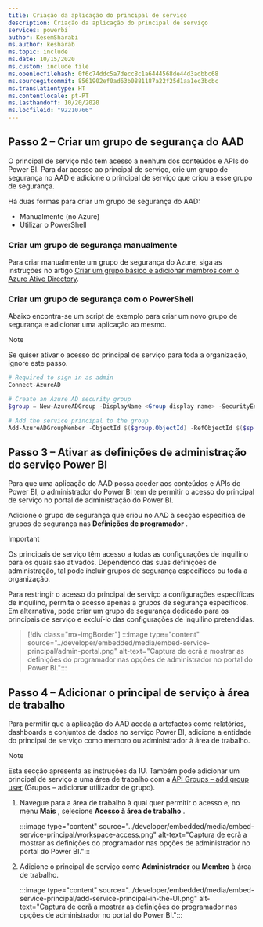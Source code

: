 ```yaml
---
title: Criação da aplicação do principal de serviço
description: Criação da aplicação do principal de serviço
services: powerbi
author: KesemSharabi
ms.author: kesharab
ms.topic: include
ms.date: 10/15/2020
ms.custom: include file
ms.openlocfilehash: 0f6c74ddc5a7decc8c1a6444568de44d3adbbc68
ms.sourcegitcommit: 8561902ef0ad63b0881187a22f25d1aa1ec3bcbc
ms.translationtype: HT
ms.contentlocale: pt-PT
ms.lasthandoff: 10/20/2020
ms.locfileid: "92210766"
---
```

## <a name="step-2---create-an-azure-ad-security-group"></a>Passo 2 – Criar um grupo de segurança do AAD

O principal de serviço não tem acesso a nenhum dos conteúdos e APIs do Power BI. Para dar acesso ao principal de serviço, crie um grupo de segurança no AAD e adicione o principal de serviço que criou a esse grupo de segurança.

Há duas formas para criar um grupo de segurança do AAD:
* Manualmente (no Azure)
* Utilizar o PowerShell

### <a name="create-a-security-group-manually"></a>Criar um grupo de segurança manualmente

Para criar manualmente um grupo de segurança do Azure, siga as instruções no artigo [Criar um grupo básico e adicionar membros com o Azure Ative Directory](/azure/active-directory/fundamentals/active-directory-groups-create-azure-portal). 

### <a name="create-a-security-group-using-powershell"></a>Criar um grupo de segurança com o PowerShell

Abaixo encontra-se um script de exemplo para criar um novo grupo de segurança e adicionar uma aplicação ao mesmo.

>[!NOTE]
>Se quiser ativar o acesso do principal de serviço para toda a organização, ignore este passo.

```powershell
# Required to sign in as admin
Connect-AzureAD

# Create an Azure AD security group
$group = New-AzureADGroup -DisplayName <Group display name> -SecurityEnabled $true -MailEnabled $false -MailNickName notSet

# Add the service principal to the group
Add-AzureADGroupMember -ObjectId $($group.ObjectId) -RefObjectId $($sp.ObjectId)
```

## <a name="step-3---enable-the-power-bi-service-admin-settings"></a>Passo 3 – Ativar as definições de administração do serviço Power BI

Para que uma aplicação do AAD possa aceder aos conteúdos e APIs do Power BI, o administrador do Power BI tem de permitir o acesso do principal de serviço no portal de administração do Power BI.

Adicione o grupo de segurança que criou no AAD à secção específica de grupos de segurança nas **Definições de programador** .

>[!IMPORTANT]
>Os principais de serviço têm acesso a todas as configurações de inquilino para os quais são ativados. Dependendo das suas definições de administração, tal pode incluir grupos de segurança específicos ou toda a organização.
>
>Para restringir o acesso do principal de serviço a configurações específicas de inquilino, permita o acesso apenas a grupos de segurança específicos. Em alternativa, pode criar um grupo de segurança dedicado para os principais de serviço e excluí-lo das configurações de inquilino pretendidas.

>[!div class="mx-imgBorder"]
>:::image type="content" source="../developer/embedded/media/embed-service-principal/admin-portal.png" alt-text="Captura de ecrã a mostrar as definições do programador nas opções de administrador no portal do Power BI.":::

## <a name="step-4---add-the-service-principal-to-your-workspace"></a>Passo 4 – Adicionar o principal de serviço à área de trabalho

Para permitir que a aplicação do AAD aceda a artefactos como relatórios, dashboards e conjuntos de dados no serviço Power BI, adicione a entidade do principal de serviço como membro ou administrador à área de trabalho.

>[!NOTE]
>Esta secção apresenta as instruções da IU. Também pode adicionar um principal de serviço a uma área de trabalho com a [API Groups – add group user](/rest/api/power-bi/groups/addgroupuser) (Grupos – adicionar utilizador de grupo).

1. Navegue para a área de trabalho à qual quer permitir o acesso e, no menu **Mais** , selecione **Acesso à área de trabalho** .

    :::image type="content" source="../developer/embedded/media/embed-service-principal/workspace-access.png" alt-text="Captura de ecrã a mostrar as definições do programador nas opções de administrador no portal do Power BI.":::

2. Adicione o principal de serviço como **Administrador** ou **Membro** à área de trabalho.

    :::image type="content" source="../developer/embedded/media/embed-service-principal/add-service-principal-in-the-UI.png" alt-text="Captura de ecrã a mostrar as definições do programador nas opções de administrador no portal do Power BI.":::